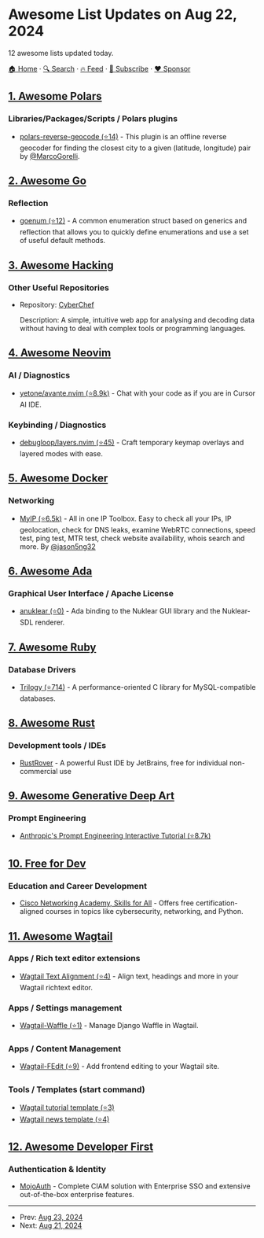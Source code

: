 # Awesome List Updates on Aug 22, 2024

12 awesome lists updated today.

[🏠 Home](/README.md) · [🔍 Search](https://www.trackawesomelist.com/search/) · [🔥 Feed](https://www.trackawesomelist.com/rss.xml) · [📮 Subscribe](https://trackawesomelist.us17.list-manage.com/subscribe?u=d2f0117aa829c83a63ec63c2f&id=36a103854c) · [❤️  Sponsor](https://github.com/sponsors/theowenyoung)



## [1. Awesome Polars](/content/ddotta/awesome-polars/README.md)

### Libraries/Packages/Scripts / Polars plugins

*   [polars-reverse-geocode (⭐14)](https://github.com/MarcoGorelli/polars-reverse-geocode) - This plugin is an offline reverse geocoder for finding the closest city to a given (latitude, longitude) pair by [@MarcoGorelli](https://github.com/MarcoGorelli).

## [2. Awesome Go](/content/avelino/awesome-go/README.md)

### Reflection

*   [goenum (⭐12)](https://github.com/lvyahui8/goenum) - A common enumeration struct based on generics and reflection that allows you to quickly define enumerations and use a set of useful default methods.

## [3. Awesome Hacking](/content/Hack-with-Github/Awesome-Hacking/README.md)

### Other Useful Repositories

- Repository: [CyberChef](https://gchq.github.io/CyberChef/)

  Description: A simple, intuitive web app for analysing and decoding data without having to deal with complex tools or programming languages.



## [4. Awesome Neovim](/content/rockerBOO/awesome-neovim/README.md)

### AI / Diagnostics

*   [yetone/avante.nvim (⭐8.9k)](https://github.com/yetone/avante.nvim) - Chat with your code as if you are in Cursor AI IDE.

### Keybinding / Diagnostics

*   [debugloop/layers.nvim (⭐45)](https://github.com/debugloop/layers.nvim) - Craft temporary keymap overlays and layered modes with ease.

## [5. Awesome Docker](/content/veggiemonk/awesome-docker/README.md)

### Networking

*   [MyIP (⭐6.5k)](https://github.com/jason5ng32/MyIP) - All in one IP Toolbox. Easy to check all your IPs, IP geolocation, check for DNS leaks, examine WebRTC connections, speed test, ping test, MTR test, check website availability, whois search and more. By [@jason5ng32](https://github.com/jason5ng32)

## [6. Awesome Ada](/content/ohenley/awesome-ada/README.md)

### Graphical User Interface / Apache License

*   [anuklear (⭐0)](https://github.com/ada-game-framework/anuklear) - Ada binding to the Nuklear GUI library and the Nuklear-SDL renderer.

## [7. Awesome Ruby](/content/markets/awesome-ruby/README.md)

### Database Drivers

*   [Trilogy (⭐714)](https://github.com/trilogy-libraries/trilogy) - A performance-oriented C library for MySQL-compatible databases.

## [8. Awesome Rust](/content/rust-unofficial/awesome-rust/README.md)

### Development tools / IDEs

*   [RustRover](https://www.jetbrains.com/rust/) - A powerful Rust IDE by JetBrains, free for individual non-commercial use

## [9. Awesome Generative Deep Art](/content/filipecalegario/awesome-generative-deep-art/README.md)

### Prompt Engineering

*   [Anthropic's Prompt Engineering Interactive Tutorial (⭐8.7k)](https://github.com/anthropics/courses/tree/master/prompt_engineering_interactive_tutorial)

## [10. Free for Dev](/content/ripienaar/free-for-dev/README.md)

### Education and Career Development

*   [Cisco Networking Academy, Skills for All](https://skillsforall.com/) - Offers free certification-aligned courses in topics like cybersecurity, networking, and Python.

## [11. Awesome Wagtail](/content/springload/awesome-wagtail/README.md)

### Apps / Rich text editor extensions

*   [Wagtail Text Alignment (⭐4)](https://github.com/Nigel2392/wagtail_text_alignment) - Align text, headings and more in your Wagtail richtext editor.

### Apps / Settings management

*   [Wagtail-Waffle (⭐1)](https://github.com/TheCodingSheikh/wagtail-waffle) - Manage Django Waffle in Wagtail.

### Apps / Content Management

*   [Wagtail-FEdit (⭐9)](https://github.com/Nigel2392/wagtail_fedit) - Add frontend editing to your Wagtail site.

### Tools / Templates (start command)

*   [Wagtail tutorial template (⭐3)](https://github.com/thibaudcolas/wagtail-tutorial-template)
*   [Wagtail news template (⭐4)](https://github.com/torchbox/wagtail-news-template)

## [12. Awesome Developer First](/content/agamm/awesome-developer-first/README.md)

### Authentication & Identity

*   [MojoAuth](https://mojoauth.com/) - Complete CIAM solution with Enterprise SSO and extensive out-of-the-box enterprise features.

---

- Prev: [Aug 23, 2024](/content/2024/08/23/README.md)
- Next: [Aug 21, 2024](/content/2024/08/21/README.md)